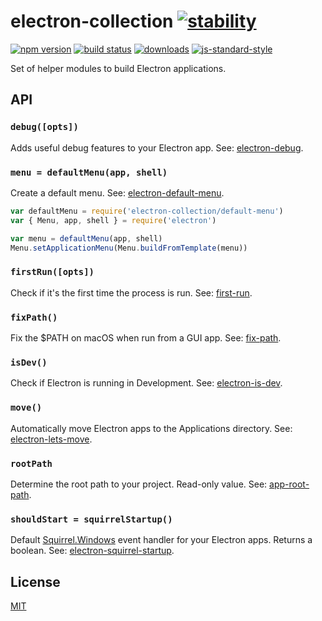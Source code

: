 # electron-collection [![stability][0]][1]
[![npm version][2]][3] [![build status][4]][5]
[![downloads][8]][9] [![js-standard-style][10]][11]

Set of helper modules to build Electron applications.

## API

### `debug([opts])`
Adds useful debug features to your Electron app. See:
[electron-debug](https://www.npmjs.com/package/electron-debug).

### `menu = defaultMenu(app, shell)`
Create a default menu. See:
[electron-default-menu](https://github.com/carter-thaxton/electron-default-menu).
```js
var defaultMenu = require('electron-collection/default-menu')
var { Menu, app, shell } = require('electron')

var menu = defaultMenu(app, shell)
Menu.setApplicationMenu(Menu.buildFromTemplate(menu))
```

### `firstRun([opts])`
Check if it's the first time the process is run. See:
[first-run](https://github.com/sindresorhus/first-run).

### `fixPath()`
Fix the $PATH on macOS when run from a GUI app. See:
[fix-path](https://github.com/sindresorhus/fix-path).

### `isDev()`
Check if Electron is running in Development. See:
[electron-is-dev](https://github.com/sindresorhus/electron-is-dev).

### `move()`
Automatically move Electron apps to the Applications directory. See:
[electron-lets-move](https://github.com/tommoor/electron-lets-move).

### `rootPath`
Determine the root path to your project. Read-only value. See:
[app-root-path](https://github.com/inxilpro/node-app-root-path).

### `shouldStart = squirrelStartup()`
Default [Squirrel.Windows](https://github.com/Squirrel/Squirrel.Windows) event
handler for your Electron apps. Returns a boolean. See:
[electron-squirrel-startup](https://github.com/mongodb-js/electron-squirrel-startup).

## License
[MIT](https://tldrlegal.com/license/mit-license)

[0]: https://img.shields.io/badge/stability-experimental-orange.svg?style=flat-square
[1]: https://nodejs.org/api/documentation.html#documentation_stability_index
[2]: https://img.shields.io/npm/v/electron-collection.svg?style=flat-square
[3]: https://npmjs.org/package/electron-collection
[4]: https://img.shields.io/travis/yoshuawuyts/electron-collection/master.svg?style=flat-square
[5]: https://travis-ci.org/yoshuawuyts/electron-collection
[6]: https://img.shields.io/codecov/c/github/yoshuawuyts/electron-collection/master.svg?style=flat-square
[7]: https://codecov.io/github/yoshuawuyts/electron-collection
[8]: http://img.shields.io/npm/dm/electron-collection.svg?style=flat-square
[9]: https://npmjs.org/package/electron-collection
[10]: https://img.shields.io/badge/code%20style-standard-brightgreen.svg?style=flat-square
[11]: https://github.com/feross/standard
